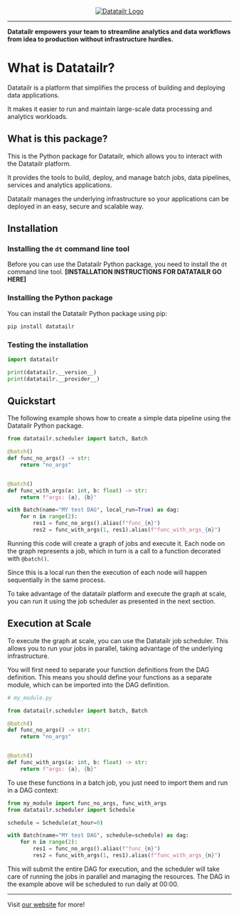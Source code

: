 <div style="text-align: center;">
  <a href="https://www.datatailr.com/" target="_blank">
    <img src="https://s3.eu-west-1.amazonaws.com/datatailr.com/assets/datatailr-logo.svg" alt="Datatailr Logo" />
  </a>
</div>

---

**Datatailr empowers your team to streamline analytics and data workflows
from idea to production without infrastructure hurdles.**

# What is Datatailr?

Datatailr is a platform that simplifies the process of building and deploying data applications.

It makes it easier to run and maintain large-scale data processing and analytics workloads.

## What is this package?
This is the Python package for Datatailr, which allows you to interact with the Datatailr platform.

It provides the tools to build, deploy, and manage batch jobs, data pipelines, services and analytics applications.

Datatailr manages the underlying infrastructure so your applications can be deployed in an easy, secure and scalable way.

## Installation

### Installing the `dt` command line tool
Before you can use the Datatailr Python package, you need to install the `dt` command line tool.
**[INSTALLATION INSTRUCTIONS FOR DATATAILR GO HERE]**

### Installing the Python package
You can install the Datatailr Python package using pip:
```bash
pip install datatailr
```

### Testing the installation
```python
import datatailr

print(datatailr.__version__)
print(datatailr.__provider__)
```


## Quickstart
The following example shows how to create a simple data pipeline using the Datatailr Python package.

```python
from datatailr.scheduler import batch, Batch

@batch()
def func_no_args() -> str:
    return "no_args"


@batch()
def func_with_args(a: int, b: float) -> str:
    return f"args: {a}, {b}"

with Batch(name="MY test DAG", local_run=True) as dag:
    for n in range(2):
        res1 = func_no_args().alias(f"func_{n}")
        res2 = func_with_args(1, res1).alias(f"func_with_args_{n}")
```

Running this code will create a graph of jobs and execute it.
Each node on the graph represents a job, which in turn is a call to a function decorated with `@batch()`.

Since this is a local run then the execution of each node will happen sequentially in the same process.

To take advantage of the datatailr platform and execute the graph at scale, you can run it using the job scheduler as presented in the next section.

## Execution at Scale
To execute the graph at scale, you can use the Datatailr job scheduler. This allows you to run your jobs in parallel, taking advantage of the underlying infrastructure.

You will first need to separate your function definitions from the DAG definition. This means you should define your functions as a separate module, which can be imported into the DAG definition.


```python
# my_module.py

from datatailr.scheduler import batch, Batch

@batch()
def func_no_args() -> str:
    return "no_args"


@batch()
def func_with_args(a: int, b: float) -> str:
    return f"args: {a}, {b}"
```

To use these functions in a batch job, you just need to import them and run in a DAG context:

```python
from my_module import func_no_args, func_with_args
from datatailr.scheduler import Schedule

schedule = Schedule(at_hour=0)

with Batch(name="MY test DAG", schedule=schedule) as dag:
    for n in range(2):
        res1 = func_no_args().alias(f"func_{n}")
        res2 = func_with_args(1, res1).alias(f"func_with_args_{n}")
```

This will submit the entire DAG for execution, and the scheduler will take care of running the jobs in parallel and managing the resources.
The DAG in the example above will be scheduled to run daily at 00:00.

___
Visit [our website](https://www.datatailr.com/) for more!
